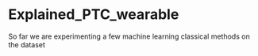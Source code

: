 # Explained_PTC_wearable
So far we are experimenting a few machine learning classical methods on the dataset
